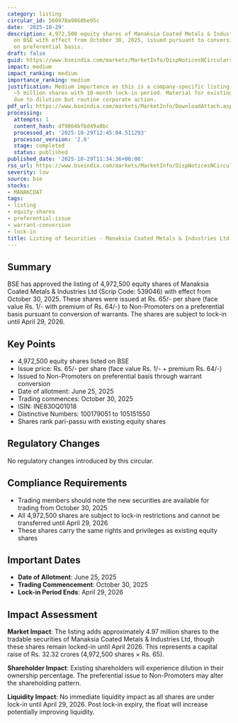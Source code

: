 ```yaml
---
category: listing
circular_id: 560978a9860be95c
date: '2025-10-29'
description: 4,972,500 equity shares of Manaksia Coated Metals & Industries Ltd listed
  on BSE with effect from October 30, 2025, issued pursuant to conversion of warrants
  on preferential basis.
draft: false
guid: https://www.bseindia.com/markets/MarketInfo/DispNoticesNCirculars.aspx?Noticeid={454574E9-48CA-4852-A7E5-ADBFC34F9CAE}&noticeno=20251029-24&dt=10/29/2025&icount=24&totcount=29&flag=0
impact: medium
impact_ranking: medium
importance_ranking: medium
justification: Medium importance as this is a company-specific listing event affecting
  ~5 million shares with 18-month lock-in period. Material for existing shareholders
  due to dilution but routine corporate action.
pdf_url: https://www.bseindia.com/markets/MarketInfo/DownloadAttach.aspx?id=20251029-24&attachedId=
processing:
  attempts: 1
  content_hash: df9864bfbd49a8bc
  processed_at: '2025-10-29T12:45:04.511293'
  processor_version: '2.0'
  stage: completed
  status: published
published_date: '2025-10-29T11:34:36+00:00'
rss_url: https://www.bseindia.com/markets/MarketInfo/DispNoticesNCirculars.aspx?Noticeid={454574E9-48CA-4852-A7E5-ADBFC34F9CAE}&noticeno=20251029-24&dt=10/29/2025&icount=24&totcount=29&flag=0
severity: low
source: bse
stocks:
- MANAKCOAT
tags:
- listing
- equity-shares
- preferential-issue
- warrant-conversion
- lock-in
title: Listing of Securities - Manaksia Coated Metals & Industries Ltd
---
```


## Summary

BSE has approved the listing of 4,972,500 equity shares of Manaksia Coated Metals & Industries Ltd (Scrip Code: 539046) with effect from October 30, 2025. These shares were issued at Rs. 65/- per share (face value Rs. 1/- with premium of Rs. 64/-) to Non-Promoters on a preferential basis pursuant to conversion of warrants. The shares are subject to lock-in until April 29, 2026.

## Key Points

- 4,972,500 equity shares listed on BSE
- Issue price: Rs. 65/- per share (face value Rs. 1/- + premium Rs. 64/-)
- Issued to Non-Promoters on preferential basis through warrant conversion
- Date of allotment: June 25, 2025
- Trading commences: October 30, 2025
- ISIN: INE830Q01018
- Distinctive Numbers: 100179051 to 105151550
- Shares rank pari-passu with existing equity shares

## Regulatory Changes

No regulatory changes introduced by this circular.

## Compliance Requirements

- Trading members should note the new securities are available for trading from October 30, 2025
- All 4,972,500 shares are subject to lock-in restrictions and cannot be transferred until April 29, 2026
- These shares carry the same rights and privileges as existing equity shares

## Important Dates

- **Date of Allotment**: June 25, 2025
- **Trading Commencement**: October 30, 2025
- **Lock-in Period Ends**: April 29, 2026

## Impact Assessment

**Market Impact**: The listing adds approximately 4.97 million shares to the tradable securities of Manaksia Coated Metals & Industries Ltd, though these shares remain locked-in until April 2026. This represents a capital raise of Rs. 32.32 crores (4,972,500 shares × Rs. 65). 

**Shareholder Impact**: Existing shareholders will experience dilution in their ownership percentage. The preferential issue to Non-Promoters may alter the shareholding pattern.

**Liquidity Impact**: No immediate liquidity impact as all shares are under lock-in until April 29, 2026. Post lock-in expiry, the float will increase potentially improving liquidity.